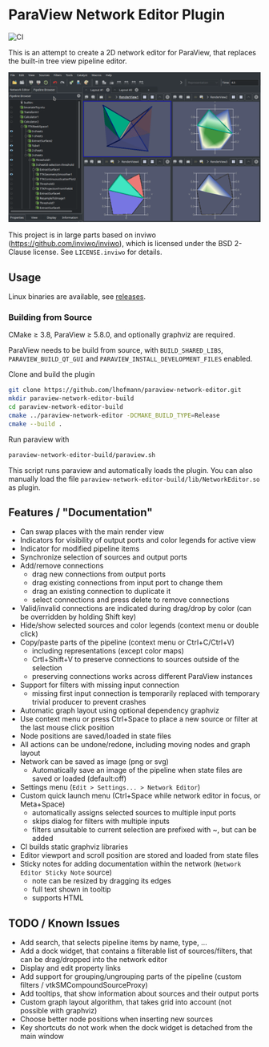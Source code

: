 # ParaView Network Editor Plugin

![CI](https://github.com/lhofmann/paraview-network-editor/workflows/CI/badge.svg)

This is an attempt to create a 2D network editor for ParaView, that replaces the built-in tree view pipeline editor.

![Demo](demo.gif)

This project is in large parts based on inviwo (https://github.com/inviwo/inviwo), which is licensed under the BSD 2-Clause license. See `LICENSE.inviwo` for details.

## Usage

Linux binaries are available, see [releases](https://github.com/lhofmann/paraview-network-editor/releases).

### Building from Source

CMake &ge; 3.8, ParaView &ge; 5.8.0, and optionally graphviz are required.

ParaView needs to be build from source, with `BUILD_SHARED_LIBS`, `PARAVIEW_BUILD_QT_GUI` and `PARAVIEW_INSTALL_DEVELOPMENT_FILES` enabled.

Clone and build the plugin
```bash
git clone https://github.com/lhofmann/paraview-network-editor.git
mkdir paraview-network-editor-build
cd paraview-network-editor-build
cmake ../paraview-network-editor -DCMAKE_BUILD_TYPE=Release
cmake --build .
```
Run paraview with
```bash
paraview-network-editor-build/paraview.sh
```
This script runs paraview and automatically loads the plugin.
You can also manually load the file `paraview-network-editor-build/lib/NetworkEditor.so` as plugin.


## Features / "Documentation"

* Can swap places with the main render view
* Indicators for visibility of output ports and color legends for active view
* Indicator for modified pipeline items
* Synchronize selection of sources and output ports
* Add/remove connections
  * drag new connections from output ports
  * drag existing connections from input port to change them
  * drag an existing connection to duplicate it
  * select connections and press delete to remove connections
* Valid/invalid connections are indicated during drag/drop by color (can be overridden by holding Shift key) 
* Hide/show selected sources and color legends (context menu or double click)
* Copy/paste parts of the pipeline (context menu or Ctrl+C/Ctrl+V)
  * including representations (except color maps)
  * Crtl+Shift+V to preserve connections to sources outside of the selection
  * preserving connections works across different ParaView instances
* Support for filters with missing input connection
  * missing first input connection is temporarily replaced with temporary trivial producer to prevent crashes
* Automatic graph layout using optional dependency graphviz
* Use context menu or press Ctrl+Space to place a new source or filter at the last mouse click position
* Node positions are saved/loaded in state files
* All actions can be undone/redone, including moving nodes and graph layout 
* Network can be saved as image (png or svg)
    * Automatically save an image of the pipeline when state files are saved or loaded (default:off)
* Settings menu (`Edit > Settings... > Network Editor`)
* Custom quick launch menu (Ctrl+Space while network editor in focus, or Meta+Space)
  * automatically assigns selected sources to multiple input ports
  * skips dialog for filters with multiple inputs
  * filters unsuitable to current selection are prefixed with ~, but can be added
* CI builds static graphviz libraries
* Editor viewport and scroll position are stored and loaded from state files
* Sticky notes for adding documentation within the network (`Network Editor Sticky Note` source)
  * note can be resized by dragging its edges
  * full text shown in tooltip
  * supports HTML

## TODO / Known Issues

* Add search, that selects pipeline items by name, type, ...
* Add a dock widget, that contains a filterable list of sources/filters, that can be drag/dropped into the network editor
* Display and edit property links
* Add support for grouping/ungrouping parts of the pipeline (custom filters / vtkSMCompoundSourceProxy)
* Add tooltips, that show information about sources and their output ports
* Custom graph layout algorithm, that takes grid into account (not possible with graphviz)
* Choose better node positions when inserting new sources
* Key shortcuts do not work when the dock widget is detached from the main window

